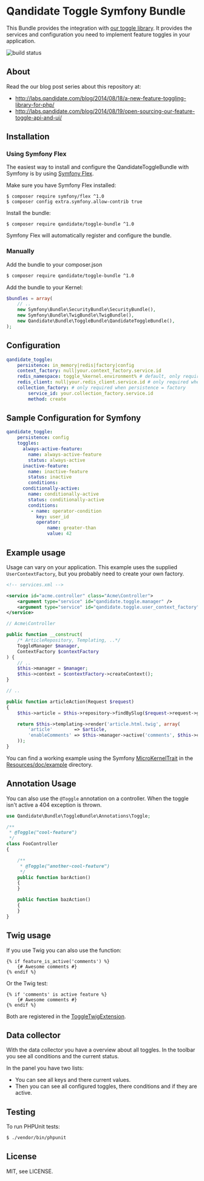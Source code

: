# Qandidate Toggle Symfony Bundle

This Bundle provides the integration with [our toggle library]. It provides the
services and configuration you need to implement feature toggles in your
application.

![build status](https://github.com/qandidate-labs/qandidate-toggle-bundle/actions/workflows/ci.yml/badge.svg)

[our toggle library]: https://github.com/qandidate-labs/qandidate-toggle

## About

Read the our blog post series about this repository at:
- http://labs.qandidate.com/blog/2014/08/18/a-new-feature-toggling-library-for-php/
- http://labs.qandidate.com/blog/2014/08/19/open-sourcing-our-feature-toggle-api-and-ui/

## Installation

### Using Symfony Flex

The easiest way to install and configure the QandidateToggleBundle with Symfony is by using
[Symfony Flex](https://github.com/symfony/flex).

Make sure you have Symfony Flex installed:

```
$ composer require symfony/flex ^1.0
$ composer config extra.symfony.allow-contrib true
```

Install the bundle:

```
$ composer require qandidate/toggle-bundle ^1.0
```

Symfony Flex will automatically register and configure the bundle.

### Manually

Add the bundle to your composer.json

```bash
$ composer require qandidate/toggle-bundle ^1.0
```

Add the bundle to your Kernel:

```php
$bundles = array(
    // ..
    new Symfony\Bundle\SecurityBundle\SecurityBundle(),
    new Symfony\Bundle\TwigBundle\TwigBundle(),
    new Qandidate\Bundle\ToggleBundle\QandidateToggleBundle(),
);
```

## Configuration

```yaml
qandidate_toggle:
    persistence: in_memory|redis|factory|config
    context_factory: null|your.context_factory.service.id
    redis_namespace: toggle_%kernel.environment% # default, only required when persistence = redis
    redis_client: null|your.redis_client.service.id # only required when persistence = redis
    collection_factory: # only required when persistence = factory
        service_id: your.collection_factory.service.id
        method: create
```

## Sample Configuration for Symfony

```yaml
qandidate_toggle:
    persistence: config
    toggles:
      always-active-feature:
        name: always-active-feature
        status: always-active
      inactive-feature:
        name: inactive-feature
        status: inactive
        conditions: 
      conditionally-active:
        name: conditionally-active
        status: conditionally-active
        conditions:
         - name: operator-condition
           key: user_id
           operator:
               name: greater-than
               value: 42
```

## Example usage

Usage can vary on your application. This example uses the supplied
`UserContextFactory`, but you probably need to create your own factory.

```xml
<!-- services.xml -->

<service id="acme.controller" class="Acme\Controller">
    <argument type="service" id="qandidate.toggle.manager" />
    <argument type="service" id="qandidate.toggle.user_context_factory" />
</service>
```

```php
// Acme\Controller

public function __construct(
    /* ArticleRepository, Templating, ..*/ 
    ToggleManager $manager, 
    ContextFactory $contextFactory
) {
    // ..
    $this->manager = $manager;
    $this->context = $contextFactory->createContext();
}

// ..

public function articleAction(Request $request)
{
    $this->article = $this->repository->findBySlug($request->request->get('slug'));

    return $this->templating->render('article.html.twig', array(
        'article'        => $article,
        'enableComments' => $this->manager->active('comments', $this->context),
    ));
}
```

You can find a working example using the Symfony [MicroKernelTrait](https://symfony.com/doc/current/configuration/micro_kernel_trait.html)
in the [Resources/doc/example](https://github.com/qandidate-labs/qandidate-toggle-bundle/tree/master/Resources/doc/example) directory.

## Annotation Usage

You can also use the `@Toggle` annotation on a controller. When the toggle isn't active a 404 exception is thrown.

```php
use Qandidate\Bundle\ToggleBundle\Annotations\Toggle;

/**
 * @Toggle("cool-feature")
 */
class FooController
{

    /**
     * @Toggle("another-cool-feature")
     */
    public function barAction()
    {
    }

    public function bazAction()
    {
    }
}
```

## Twig usage

If you use Twig you can also use the function:

```jinja
{% if feature_is_active('comments') %}
    {# Awesome comments #}
{% endif %}
```
Or the Twig test:

```jinja
{% if 'comments' is active feature %}
    {# Awesome comments #}
{% endif %}
```

Both are registered in the [ToggleTwigExtension](Twig/ToggleTwigExtension.php).

## Data collector

With the data collector you have a overview about all toggles. In the toolbar you see all conditions and the current status. 

In the panel you have two lists:

* You can see all keys and there current values.
* Then you can see all configured toggles, there conditions and if they are active.

## Testing

To run PHPUnit tests:

```bash
$ ./vendor/bin/phpunit
```

## License

MIT, see LICENSE.
